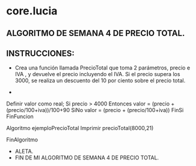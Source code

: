 # core.lucia
##  ALGORITMO DE SEMANA 4 DE PRECIO TOTAL.
## INSTRUCCIONES:
* Crea una función llamada PrecioTotal que toma 2 parámetros, precio e IVA , y devuelve el precio incluyendo el IVA.
Si el precio supera los 3000, se realiza un descuento del 10 por ciento sobre el precio total.

*  ```psc Funcion valor <- precioTotal (precio,iva)
Definir valor como real;
Si precio > 4000 Entonces
	valor = (precio + (precio/100+iva))/100+90
SiNo
	valor = (precio + (precio/100+iva))
FinSi
FinFuncion

Algoritmo ejemploPrecioTotal
	Imprimir precioTotal(8000,21)
	
FinAlgoritmo

*  ALETA.
*  FIN DE MI ALGORITMO DE SEMANA 4 DE PRECIO TOTAL.
